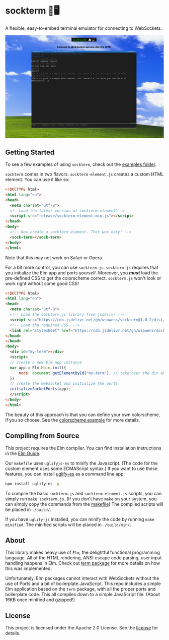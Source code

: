 # sockterm 🧦🖥
A flexible, easy-to-embed terminal emulator for connecting to WebSockets.

![Screenshot of sockterm in action](./examples/demo.png)

## Getting Started
To see a few examples of using `sockterm`, check out the [examples folder](./examples/).

`sockterm` comes in two flavors. 
`sockterm-element.js` creates a custom HTML element.
You can use it like so:
```html
<!DOCTYPE html>
<html lang="en">
<head>
  <meta charset="utf-8">
  <!--Load the latest version of sockterm-element"-->
  <script src="release/sockterm-element.min.js"></script>
</head>
<body>
  <!-- Now create a sockterm element. That was easy! -->
  <sock-term></sock-term>
</body>
</html>
```
Note that this may not work on Safari or Opera.

For a bit more control, you can use `sockterm.js`.
`sockterm.js` requires that you initialize the Elm app and ports yourself.
Moreover, you ***must*** load the pre-defined CSS to get the colorscheme correct.
`sockterm.js` won't look or work right without some good CSS!
```html
<!DOCTYPE html>
<html lang="en">
<head>
  <meta charset="utf-8">
  <!-- Load the sockterm.js library from jsdelivr -->
  <script src="https://cdn.jsdelivr.net/gh/wsowens/sockterm@1.0.2/dist/sockterm-element.min.js" type="application/javascript"></script>
  <!-- Load the required CSS. -->
  <link rel="stylesheet" href="https://cdn.jsdelivr.net/gh/wsowens/sockterm@1.0.2/dist/sockterm.min.css">
</head>
</head>
<body>
  <div id="my-term"></div>
  <script>
  // create a new Elm app instance
  var app = Elm.Main.init({
      node: document.getElementById("my-term"); // take over the div above
  })
  // create the websocket and initialize the ports
  initializeSocketPorts(app);
  </script>
</body>
</html>
```

The beauty of this approach is that you can define your own colorscheme, if you so choose. See
the [colorscheme example](./examples/colorscheme.html) for more details.

## Compiling from Source
This project requires the Elm compiler.
You can find installation instructions in the [Elm Guide](https://guide.elm-lang.org/install/elm.html).

Our `makefile` uses `uglifyjs-es` to minify the Javascript.
(The code for the custom element uses some ECMAScript syntax.)
If you want to use these features, you can install [uglify-es](https://www.npmjs.com/package/uglify-es) as a command line app:
```sh
npm install uglify-es -g
```

To compile the basic `sockterm.js` and `sockterm-element.js` scripts, you can simply run `make sockterm.js`.
(If you don't have `make` on your system, you can simply copy the commands from the [makefile](./makefile))
The compiled scripts will be placed in `./build/`.

If you have `uglify-js` installed, you can minify the code by running `make minified`.
The minified scripts will be placed in `./build/min/`.

## About
This library makes heavy use of `Elm`, the delightful functional programming langauge.
All of the HTML rendering, ANSI escape code parsing, user input handling happens in Elm.
Check out [term package](https://github.com/wsowens/term.git) for more details on how this was implemented.

Unfortunately, Elm packages cannot interact with WebSockets without the use of Ports and a bit of boilerplate JavaScript.
This repo includes a simple Elm application based on the `term` package, with all the proper ports and boilerplate code.
This all compiles down to a simple JavaScript file. (About 16KB once minified and gzipped!)

## License
This project is licensed under the Apache 2.0 License. See the [license](./LICENSE) for details.